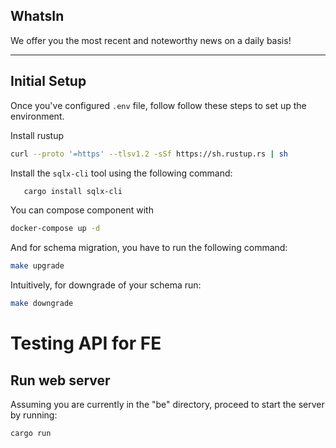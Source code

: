 ## WhatsIn
We offer you the most recent and noteworthy news on a daily basis!

---
## Initial Setup
Once you've configured `.env` file, follow follow these steps to set up the environment.

Install rustup
```sh
curl --proto '=https' --tlsv1.2 -sSf https://sh.rustup.rs | sh
```

Install the `sqlx-cli` tool using the following command:
```sh
   cargo install sqlx-cli
```

You can compose component with 
```sh
docker-compose up -d
```

And for schema migration, you have to run the following command:
```sh
make upgrade
```

Intuitively, for downgrade of your schema run:
```sh
make downgrade
```

# Testing API for FE

## Run web server
Assuming you are currently in the "be" directory, proceed to start the server by running:
```sh
cargo run
```
